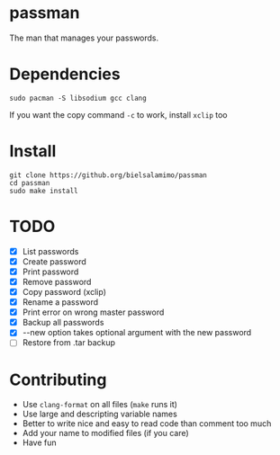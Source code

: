 # passman
The man that manages your passwords.

# Dependencies
```
sudo pacman -S libsodium gcc clang
```
If you want the copy command `-c` to work, install `xclip` too

# Install
```
git clone https://github.org/bielsalamimo/passman
cd passman
sudo make install
```

# TODO
* [x] List passwords
* [x] Create password
* [x] Print password
* [x] Remove password
* [x] Copy password (xclip)
* [x] Rename a password
* [x] Print error on wrong master password
* [x] Backup all passwords
* [x] --new option takes optional argument with the new password
* [ ] Restore from .tar backup

# Contributing
- Use `clang-format` on all files (`make` runs it)
- Use large and descripting variable names
- Better to write nice and easy to read code than comment too much
- Add your name to modified files (if you care)
- Have fun
